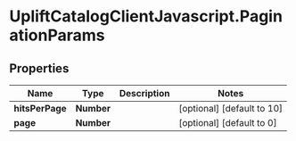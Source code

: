 # UpliftCatalogClientJavascript.PaginationParams

## Properties

Name | Type | Description | Notes
------------ | ------------- | ------------- | -------------
**hitsPerPage** | **Number** |  | [optional] [default to 10]
**page** | **Number** |  | [optional] [default to 0]



